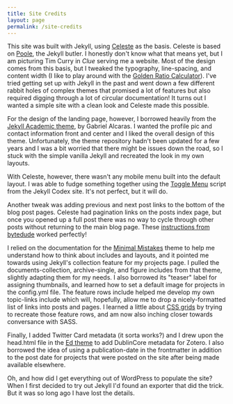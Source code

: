 ```yaml
---
title: Site Credits
layout: page
permalink: /site-credits
--- 
```


This site was built with Jekyll, using [Celeste](https://github.com/nicoelayda/celeste) as the basis. Celeste is based on [Poole](https://github.com/poole/poole), the Jekyll butler. I honestly don't know what that means yet, but I am picturing Tim Curry in *Clue* serving me a website. Most of the design comes from this basis, but I tweaked the typography, line-spacing, and content width (I like to play around with the [Golden Ratio Calculator](https://grtcalculator.com/)). I've tried getting set up with Jekyll in the past and went down a few different rabbit holes of complex themes that promised a lot of features but also required digging through a lot of circular documentation! It turns out I wanted a simple site with a clean look and Celeste made this possible.

For the design of the landing page, however, I borrowed heavily from the [Jekyll Academic theme](https://github.com/gaalcaras/academic), by Gabriel Alcaras. I wanted the profile pic and contact information front and center and I liked the overall design of this theme. Unfortunately, the theme repository hadn't been updated for a few years and I was a bit worried that there might be issues down the road, so I stuck with the simple vanilla Jekyll and recreated the look in my own layouts.

With Celeste, however, there wasn't any mobile menu built into the default layout. I was able to fudge something together using the [Toggle Menu](https://jekyllcodex.org/without-plugin/toggle-menu/) script from the Jekyll Codex site. It's not perfect, but it will do.

Another tweak was adding previous and next post links to the bottom of the blog post pages. Celeste had pagination links on the posts index page, but once you opened up a full post there was no way to cycle through other posts without returning to the main blog page. These [instructions from bytedude](https://www.bytedude.com/jekyll-previous-and-next-posts/) worked perfectly!

I relied on the documentation for the [Minimal Mistakes](https://github.com/mmistakes/minimal-mistakes) theme to help me understand how to think about includes and layouts, and it pointed me towards using Jekyll's collection feature for my projects page. I pulled the documents-collection, archive-single, and figure includes from that theme, slightly adapting them for my needs. I also borrowed its "teaser" label for assigning thumbnails, and learned how to set a default image for projects in the config.yml file. The feature rows include helped me develop my own topic-links include which will, hopefully, allow me to drop a nicely-formatted list of links into posts and pages.  I learned a little about [CSS grids](https://www.freecodecamp.org/news/how-to-use-css-grid-layout/) by trying to recreate those feature rows, and am now also inching closer towards conversance with SASS. 

Finally, I added Twitter Card metadata (it sorta works?) and I drew upon the head.html file in the [Ed theme](https://github.com/minicomp/ed/blob/main/_includes/head.html) to add DublinCore metadata for Zotero. I also borrowed the idea of using a publication-date in the frontmatter in addition to the post date for projects that were posted on the site after being made available elsewhere.

Oh, and how did I get everything out of WordPress to populate the site? When I first decided to try out Jekyll I'd found an exporter that did the trick. But it was so long ago I have lost the details. 
